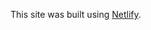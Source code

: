 This site was built using [Netlify]([https://pages.github.com/](https://effervescent-ganache-072695.netlify.app/)).
